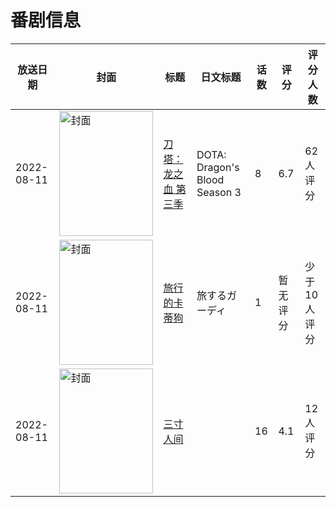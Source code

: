 # 番剧信息

|放送日期|封面|标题|日文标题|话数|评分|评分人数|
|---|---|---|---|---|---|---|
|2022-08-11|<img src="https://lain.bgm.tv/pic/cover/c/be/48/386949_WGjFK.jpg" alt="封面" style="width:150px;height:200px;object-fit:cover;">|[刀塔：龙之血 第三季](https://bangumi.tv/subject/386949)|DOTA: Dragon's Blood Season 3|8|6.7|62人评分|
|2022-08-11|<img src="https://lain.bgm.tv/pic/cover/c/ae/8f/421420_phVgp.jpg" alt="封面" style="width:150px;height:200px;object-fit:cover;">|[旅行的卡蒂狗](https://bangumi.tv/subject/421420)|旅するガーディ|1|暂无评分|少于10人评分|
|2022-08-11|<img src="https://lain.bgm.tv/pic/cover/c/f4/f4/386102_g4YRQ.jpg" alt="封面" style="width:150px;height:200px;object-fit:cover;">|[三寸人间](https://bangumi.tv/subject/386102)||16|4.1|12人评分|
